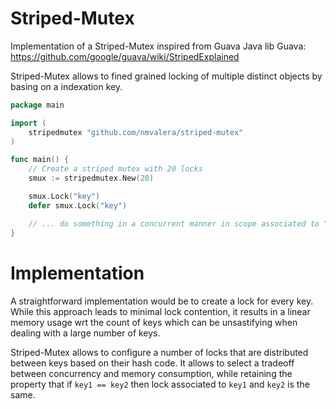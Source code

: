 # Striped-Mutex

Implementation of a Striped-Mutex inspired from Guava Java lib Guava: https://github.com/google/guava/wiki/StripedExplained

Striped-Mutex allows to fined grained locking of multiple distinct objects by basing on a indexation key.

```go
package main

import (
    stripedmutex "github.com/nmvalera/striped-mutex"
)

func main() {
    // Create a striped mutex with 20 locks
    smux := stripedmutex.New(20)

    smux.Lock("key")
    defer smux.Lock("key")

    // ... do something in a concurrent manner in scope associated to "key"
}
```

# Implementation

A straightforward implementation would be to create a lock for every key. While this approach leads to minimal lock contention, it results in a linear memory usage wrt the count of keys which can be unsastifying when dealing with a large number of keys.

Striped-Mutex allows to configure a number of locks that are distributed between keys based on their hash code. It allows to select a tradeoff between concurrency and memory consumption, while retaining the property that if `key1 == key2` then lock associated to `key1` and `key2` is the same.

